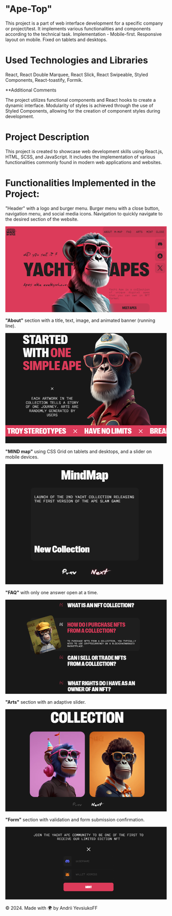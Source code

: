 # "Ape-Top"
This project is a part of web interface development for a specific company or project/test. It implements various functionalities and components according to the technical task. Implementation - Mobile-first. Responsive layout on mobile. Fixed on tablets and desktops.

# Used Technologies and Libraries
React, React Double Marquee, React Slick, React Swipeable, Styled Components, React-toastify, Formik.

**Additional Comments

The project utilizes functional components and React hooks to create a dynamic interface. Modularity of styles is achieved through the use of Styled Components, allowing for the creation of component styles during development.

# Project Description
This project is created to showcase web development skills using React.js, HTML, SCSS, and JavaScript. It includes the implementation of various functionalities commonly found in modern web applications and websites.

# Functionalities Implemented in the Project:
"Header" with a logo and burger menu. 
Burger menu with a close button, navigation menu, and social media icons. Navigation to quickly navigate to the desired section of the website.

![Header/Hero](https://github.com/Andrey-EOFF/ape-top/blob/main/images/Readme/header.png)

**"About"** section with a title, text, image, and animated banner (running line).

![About](https://github.com/Andrey-EOFF/ape-top/blob/main/images/Readme/about.png)

**"MIND map"** using CSS Grid on tablets and desktops, and a slider on mobile devices.

![MIND map](https://github.com/Andrey-EOFF/ape-top/blob/main/images/Readme/mind.png)

**"FAQ"** with only one answer open at a time.

![FAQ](https://github.com/Andrey-EOFF/ape-top/blob/main/images/Readme/FAQ.png)

**"Arts"** section with an adaptive slider.

![Arts](https://github.com/Andrey-EOFF/ape-top/blob/main/images/Readme/arts.png)

**"Form"** section with validation and form submission confirmation.

![Form](https://github.com/Andrey-EOFF/ape-top/blob/main/images/Readme/form.png)

© 2024. Made with 🌍 by Andrii YevsiukoFF
